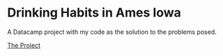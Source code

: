 # Drinking Habits in Ames Iowa
A Datacamp project with my code as the solution to the problems posed.

[The Project](../master/notebook.ipynb)
